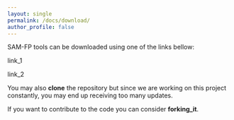 ```yaml
---
layout: single
permalink: /docs/download/
author_profile: false
---
```


SAM-FP tools can be downloaded using one of the links bellow:

link_1

link_2

You may also __clone__ the repository but since we are working on this project
constantly, you may end up receiving too many updates.

If you want to contribute to the code you can consider __forking_it__.

